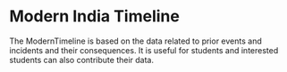 # Modern India Timeline

The ModernTimeline is based on the data related to prior events and incidents and their consequences.
It is useful for students and interested students can also contribute their data.